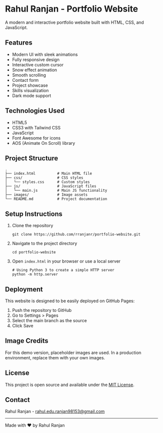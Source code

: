 # Rahul Ranjan - Portfolio Website

A modern and interactive portfolio website built with HTML, CSS, and JavaScript.

## Features

- Modern UI with sleek animations
- Fully responsive design
- Interactive custom cursor
- Snow effect animation
- Smooth scrolling
- Contact form
- Project showcase
- Skills visualization
- Dark mode support

## Technologies Used

- HTML5
- CSS3 with Tailwind CSS
- JavaScript
- Font Awesome for icons
- AOS (Animate On Scroll) library

## Project Structure

```
.
├── index.html          # Main HTML file
├── css/                # CSS styles
│   └── styles.css      # Custom styles
├── js/                 # JavaScript files
│   └── main.js         # Main JS functionality
├── images/             # Image assets
└── README.md           # Project documentation
```

## Setup Instructions

1. Clone the repository
   ```
   git clone https://github.com/rranjanr/portfolio-website.git
   ```

2. Navigate to the project directory
   ```
   cd portfolio-website
   ```

3. Open `index.html` in your browser or use a local server
   ```
   # Using Python 3 to create a simple HTTP server
   python -m http.server
   ```

## Deployment

This website is designed to be easily deployed on GitHub Pages:

1. Push the repository to GitHub
2. Go to Settings > Pages
3. Select the main branch as the source
4. Click Save

## Image Credits

For this demo version, placeholder images are used. In a production environment, replace them with your own images.

## License

This project is open source and available under the [MIT License](LICENSE).

## Contact

Rahul Ranjan - [rahul.edu.ranjan98153@gmail.com](mailto:rahul.edu.ranjan98153@gmail.com)

---

Made with ❤️ by Rahul Ranjan 